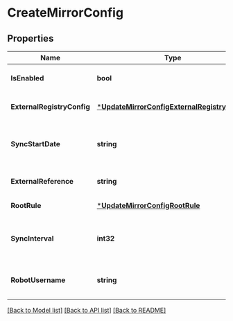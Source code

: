 # CreateMirrorConfig

## Properties
Name | Type | Description | Notes
------------ | ------------- | ------------- | -------------
**IsEnabled** | **bool** | Used to enable or disable synchronizations. | [optional] [default to null]
**ExternalRegistryConfig** | [***UpdateMirrorConfigExternalRegistryConfig**](UpdateMirrorConfig_external_registry_config.md) |  | [optional] [default to null]
**SyncStartDate** | **string** | Determines the next time this repository is ready for synchronization. | [default to null]
**ExternalReference** | **string** | Location of the external repository. | [default to null]
**RootRule** | [***UpdateMirrorConfigRootRule**](UpdateMirrorConfig_root_rule.md) |  | [default to null]
**SyncInterval** | **int32** | Number of seconds after next_start_date to begin synchronizing. | [default to null]
**RobotUsername** | **string** | Username of robot which will be used for image pushes. | [optional] [default to null]

[[Back to Model list]](../README.md#documentation-for-models) [[Back to API list]](../README.md#documentation-for-api-endpoints) [[Back to README]](../README.md)


